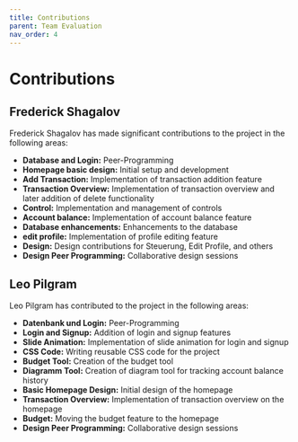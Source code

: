 ```yaml
---
title: Contributions
parent: Team Evaluation
nav_order: 4
---
```


# Contributions



## Frederick Shagalov

Frederick Shagalov has made significant contributions to the project in the following areas:

- **Database and Login:** Peer-Programming
- **Homepage basic design:** Initial setup and development
- **Add Transaction:** Implementation of transaction addition feature
- **Transaction Overview:** Implementation of transaction overview and later addition of delete functionality
- **Control:** Implementation and management of controls
- **Account balance:** Implementation of account balance feature
- **Database enhancements:** Enhancements to the database
- **edit profile:** Implementation of profile editing feature
- **Design:** Design contributions for Steuerung, Edit Profile, and others
- **Design Peer Programming:** Collaborative design sessions

## Leo Pilgram

Leo Pilgram has contributed to the project in the following areas:

- **Datenbank und Login:** Peer-Programming
- **Login and Signup:** Addition of login and signup features
- **Slide Animation:** Implementation of slide animation for login and signup
- **CSS Code:** Writing reusable CSS code for the project
- **Budget Tool:** Creation of the budget tool
- **Diagramm Tool:** Creation of diagram tool for tracking account balance history
- **Basic Homepage Design:** Initial design of the homepage
- **Transaction Overview:** Implementation of transaction overview on the homepage
- **Budget:** Moving the budget feature to the homepage
- **Design Peer Programming:** Collaborative design sessions
